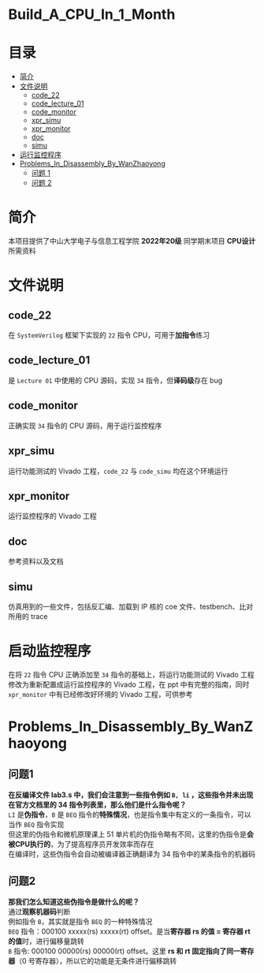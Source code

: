 # Build_A_CPU_In_1_Month<!-- vscode-markdown-toc -->
# 目录
- [简介](#简介)
- [文件说明](#文件说明)
    - [code_22](#code_22)
    - [code_lecture_01](#code_lecture_01)
    - [code_monitor](#code_monitor)
    - [xpr_simu](#xpr_simu)
    - [xpr_monitor](#xpr_monitor)
    - [doc](#doc)
    - [simu](#simu)
- [运行监控程序](#运行监控程序)
- [Problems_In_Disassembly_By_WanZhaoyong](#Problems_In_Disassembly_By_WanZhaoyong)
    - [问题 1](#问题1)
    - [问题 2](#问题2)

# 简介
本项目提供了中山大学电子与信息工程学院 **2022年20级** 同学期末项目 **CPU设计** 所需资料
# 文件说明
##  code_22
在 `SystemVerilog` 框架下实现的 `22` 指令 CPU，可用于**加指令**练习
##  code_lecture_01
是 `Lecture 01` 中使用的 CPU 源码，实现 `34` 指令，但**译码级**存在 bug
##  code_monitor
正确实现 `34` 指令的 CPU 源码，用于运行监控程序
##  xpr_simu
运行功能测试的 Vivado 工程，`code_22` 与 `code_simu` 均在这个环境运行
##  xpr_monitor
运行监控程序的 Vivado 工程
##  doc
参考资料以及文档
##  simu
仿真用到的一些文件，包括反汇编、加载到 IP 核的 coe 文件、testbench、比对所用的 trace
# 启动监控程序
在将 `22` 指令 CPU 正确添加至 `34` 指令的基础上，将运行功能测试的 Vivado 工程修改为重新配置成运行监控程序的 Vivado 工程，在 ppt 中有完整的指南，同时 `xpr_monitor` 中有已经修改好环境的 Vivado 工程，可供参考
# Problems_In_Disassembly_By_WanZhaoyong
## 问题1 
**在反编译文件 lab3.s 中，我们会注意到一些指令例如 `B, li` ，这些指令并未出现在官方文档里的 34 指令列表里，那么他们是什么指令呢？**<br>
`LI` 是**伪指令**，`B` 是 `BEQ` 指令的**特殊情况**，也是指令集中有定义的一条指令，可以当作 `BEQ` 指令实现<br>
但这里的伪指令和微机原理课上 51 单片机的伪指令略有不同，这里的伪指令是**会被CPU执行的**，为了提高程序员开发效率而存在<br>
在编译时，这些伪指令会自动被编译器正确翻译为 34 指令中的某条指令的机器码
## 问题2 
**那我们怎么知道这些伪指令是做什么的呢？**<br>
通过**观察机器码**判断<br>
例如指令 `B`，其实就是指令 `BEQ` 的一种特殊情况<br>
`BEQ` 指令：000100 xxxxx(rs) xxxxx(rt) offset。是当**寄存器 rs 的值 = 寄存器 rt 的值**时，进行偏移量跳转<br>
`B`   指令: 000100 00000(rs) 00000(rt) offset。这里 **rs 和 rt 固定指向了同一寄存器**（0 号寄存器），所以它的功能是无条件进行偏移跳转
